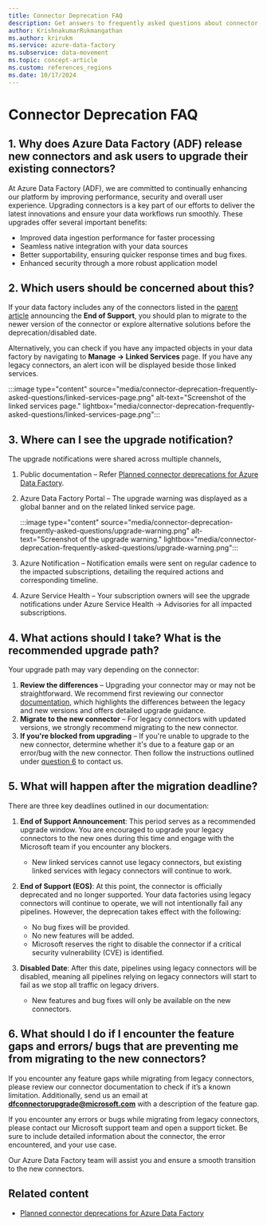 ```yaml
---
title: Connector Deprecation FAQ 
description: Get answers to frequently asked questions about connector deprecation.
author: KrishnakumarRukmangathan
ms.author: krirukm
ms.service: azure-data-factory
ms.subservice: data-movement
ms.topic: concept-article
ms.custom: references_regions
ms.date: 10/17/2024
---
```


# Connector Deprecation FAQ

## 1. Why does Azure Data Factory (ADF) release new connectors and ask users to upgrade their existing connectors?

At Azure Data Factory (ADF), we are committed to continually enhancing our platform by improving performance, security and overall user experience. Upgrading connectors is a key part of our efforts to deliver the latest innovations and ensure your data workflows run smoothly. These upgrades offer several important benefits:

 - Improved data ingestion performance for faster processing
 - Seamless native integration with your data sources
 - Better supportability, ensuring quicker response times and bug fixes.
 - Enhanced security through a more robust application model

## 2. Which users should be concerned about this? 

If your data factory includes any of the connectors listed in the [parent article](connector-deprecation-plan.md) announcing the **End of Support**, you should plan to migrate to the newer version of the connector or explore alternative solutions before the deprecation/disabled date.

Alternatively, you can check if you have any impacted objects in your data factory by navigating to **Manage → Linked Services** page. If you have any legacy connectors, an alert icon will be displayed beside those linked services.

:::image type="content" source="media/connector-deprecation-frequently-asked-questions/linked-services-page.png" alt-text="Screenshot of the linked services page." lightbox="media/connector-deprecation-frequently-asked-questions/linked-services-page.png":::

## 3. Where can I see the upgrade notification?

The upgrade notifications were shared across multiple channels,

1. Public documentation – Refer [Planned connector deprecations for Azure Data Factory](connector-deprecation-plan.md).
1. Azure Data Factory Portal – The upgrade warning was displayed as a global banner and on the related linked service page. 

    :::image type="content" source="media/connector-deprecation-frequently-asked-questions/upgrade-warning.png" alt-text="Screenshot of the upgrade warning." lightbox="media/connector-deprecation-frequently-asked-questions/upgrade-warning.png"::: 

1. Azure Notification – Notification emails were sent on regular cadence to the impacted subscriptions, detailing the required actions and corresponding timeline.

1. Azure Service Health – Your subscription owners will see the upgrade notifications under Azure Service Health → Advisories for all impacted subscriptions.

## 4. What actions should I take? What is the recommended upgrade path?

Your upgrade path may vary depending on the connector:

1. **Review the differences** – Upgrading your connector may or may not be straightforward. We recommend first reviewing our connector [documentation](connector-deprecation-plan.md#overview), which highlights the differences between the legacy and new versions and offers detailed upgrade guidance.
2. **Migrate to the new connector** – For legacy connectors with updated versions, we strongly recommend migrating to the new connector.
3. **If you're blocked from upgrading** – If you're unable to upgrade to the new connector, determine whether it's due to a feature gap or an error/bug with the new connector. Then follow the instructions outlined under [question 6](#6-what-should-i-do-if-i-encounter-the-feature-gaps-and-errors-bugs-that-are-preventing-me-from-migrating-to-the-new-connectors) to contact us.

## 5. What will happen after the migration deadline?

There are three key deadlines outlined in our documentation:
1. **End of Support Announcement**: This period serves as a recommended upgrade window. You are encouraged to upgrade your legacy connectors to the new ones during this time and engage with the Microsoft team if you encounter any blockers.
    - New linked services cannot use legacy connectors, but existing linked services with legacy connectors will continue to work.

1. **End of Support (EOS)**: At this point, the connector is officially deprecated and no longer supported. Your data factories using legacy connectors will continue to operate, we will not intentionally fail any pipelines. However, the deprecation takes effect with the following:
    - No bug fixes will be provided.
    - No new features will be added.
    - Microsoft reserves the right to disable the connector if a critical security vulnerability (CVE) is identified.

1. **Disabled Date**: After this date, pipelines using legacy connectors will be disabled, meaning all pipelines relying on legacy connectors will start to fail as we stop all traffic on legacy drivers.
    - New features and bug fixes will only be available on the new connectors.

## 6. What should I do if I encounter the feature gaps and errors/ bugs that are preventing me from migrating to the new connectors?

If you encounter any feature gaps while migrating from legacy connectors, please review our connector documentation to check if it’s a known limitation. Additionally, send us an email at **dfconnectorupgrade@microsoft.com** with a description of the feature gap.

If you encounter any errors or bugs while migrating from legacy connectors, please contact our Microsoft support team and open a support ticket. Be sure to include detailed information about the connector, the error encountered, and your use case.

Our Azure Data Factory team will assist you and ensure a smooth transition to the new connectors.

## Related content

- [Planned connector deprecations for Azure Data Factory](connector-deprecation-plan.md)

